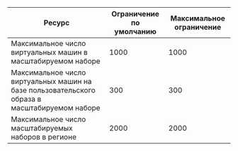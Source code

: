| Ресурс | Ограничение по умолчанию | Максимальное ограничение |
| --- | --- | --- |
| Максимальное число виртуальных машин в масштабируемом наборе |1000 |1000 |
| Максимальное число виртуальных машин на базе пользовательского образа в масштабируемом наборе|300 |300 |
| Максимальное число масштабируемых наборов в регионе |2000 |2000 |

